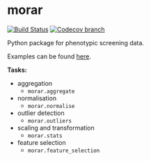 # morar

[![Build Status](https://travis-ci.org/Swarchal/morar.svg?branch=master)](https://travis-ci.org/Swarchal/morar)
[![Codecov branch](https://img.shields.io/codecov/c/github/Swarchal/morar/master.svg)](https://codecov.io/gh/Swarchal/morar)

Python package for phenotypic screening data.

Examples can be found [here](https://nbviewer.jupyter.org/github/Swarchal/notebooks/blob/master/morar_demo.ipynb).

**Tasks:**
- aggregation
    - `morar.aggregate`
- normalisation
    - `morar.normalise`
- outlier detection
    - `morar.outliers`
- scaling and transformation
    - `morar.stats`
- feature selection
    - `morar.feature_selection`

